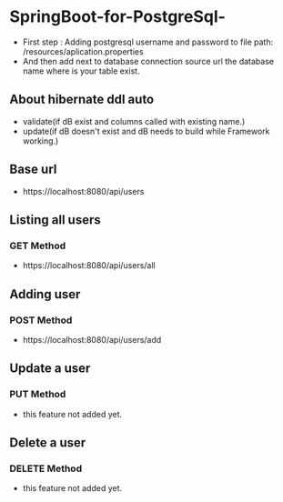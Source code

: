 # SpringBoot-for-PostgreSql-

* First step : Adding postgresql username and password to file path: /resources/aplication.properties
* And then add next to database connection source url the database name where is your table exist.


## About hibernate ddl auto
* validate(if dB exist and columns called with  existing name.)
* update(if dB doesn't exist and dB needs to build while Framework working.)

## Base url
* https://localhost:8080/api/users

## Listing all users
### GET Method
* https://localhost:8080/api/users/all

## Adding  user
### POST Method
* https://localhost:8080/api/users/add

## Update a user
### PUT Method
* this feature not added yet.

## Delete a user
### DELETE Method
* this feature not added yet.
